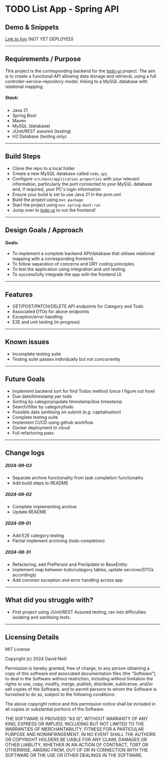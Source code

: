 # TODO List App - Spring API

## Demo & Snippets

[Link to live]() (NOT YET DEPLOYED)

---

## Requirements / Purpose

This project is the corresponding backend for the [todo-ui](https://github.com/vadien/todo-app-frontend) project. The aim is to create a functional API allowing data storage and retrieval, using a full controller-service-repository model, linking to a MySQL database with relational mapping.

##### Stack:

- Java 21
- Spring Boot
- Maven
- MySQL (database)
- JUnit/REST assured (testing)
- H2 Database (testing only)

---

## Build Steps

- Clone the repo to a local folder
- Create a new MySQL database called `todo_api`
- Configure `src/main/application.properties` with your relevant information, particularly the port connected to your MySQL database and, if required, your PC's login information
- Ensure your build is set to use Java 21 in the pom.xml
- Build the project using `mvn package`
- Start the project using `mvn spring-boot:run`
- Jump over to [todo-ui](https://github.com/vadien/todo-app-frontend) to run the frontend!

---

## Design Goals / Approach

#### Goals:

- To implement a complete backend API/database that utilises relational mapping with a corresponding frontend.
- To follow separation of concerns and DRY coding principles.
- To test the application using integration and unit testing.
- To successfully integrate the app with the frontend UI.

---

## Features

- GET/POST/PATCH/DELETE API endpoints for Category and Todo
- Associated DTOs for above endpoints
- Exception/error handling
- E2E and unit testing (in progress)

---

## Known issues

- Incomplete testing suite
- Testing suite passes individually but not concurrently

---

## Future Goals

- Implement backend sort for find Todos method (once I figure out how)
- Due date/timestamp per todo
- Sorting by category/update timestamp/due timestamp
- Search/filter by category/todo
- Possible data sanitising on submit (e.g. capitalisation)
- Complete testing suite
- Implement CI/CD using github workflow
- Docker deployment to cloud
- Full refactoring pass

---

## Change logs

##### 2024-09-03

- Separate archive functionality from task completion functionality
- Add build steps to README

##### 2024-09-02

- Complete implementing archive
- Update README

##### 2024-09-01

- Add E2E category testing
- Partial implement archiving (todo completion)

##### 2024-08-31

- Refactoring, add PrePersist and PreUpdate to BaseEntity
- Implement map between todo/category tables, update services/DTOs accordingly
- Add common exception and error handling across app

---

## What did you struggle with?

- First project using JUnit/REST Assured testing, ran into difficulties isolating and sanitising tests.

---

## Licensing Details

MIT License

Copyright (c) 2024 David Neill

Permission is hereby granted, free of charge, to any person obtaining a copy
of this software and associated documentation files (the "Software"), to deal
in the Software without restriction, including without limitation the rights
to use, copy, modify, merge, publish, distribute, sublicense, and/or sell
copies of the Software, and to permit persons to whom the Software is
furnished to do so, subject to the following conditions:

The above copyright notice and this permission notice shall be included in all
copies or substantial portions of the Software.

THE SOFTWARE IS PROVIDED "AS IS", WITHOUT WARRANTY OF ANY KIND, EXPRESS OR
IMPLIED, INCLUDING BUT NOT LIMITED TO THE WARRANTIES OF MERCHANTABILITY,
FITNESS FOR A PARTICULAR PURPOSE AND NONINFRINGEMENT. IN NO EVENT SHALL THE
AUTHORS OR COPYRIGHT HOLDERS BE LIABLE FOR ANY CLAIM, DAMAGES OR OTHER
LIABILITY, WHETHER IN AN ACTION OF CONTRACT, TORT OR OTHERWISE, ARISING FROM,
OUT OF OR IN CONNECTION WITH THE SOFTWARE OR THE USE OR OTHER DEALINGS IN THE
SOFTWARE.
